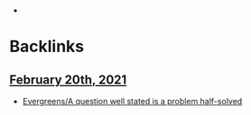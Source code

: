 - 

# Backlinks
## [February 20th, 2021](<February 20th, 2021.md>)
- [Evergreens/A question well stated is a problem half-solved](<../Evergreens/A question well stated is a problem half-solved.md>)

